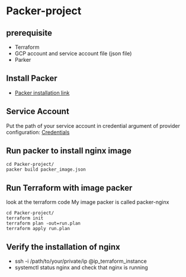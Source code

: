 # Packer-project

## prerequisite

* Terraform
* GCP account and service account file (json file)
* Parker

## Install Packer
* [Packer installation link](https://www.packer.io/downloads)

## Service Account
Put the path of your service account in credential argument of provider configuration:  [Credentials](https://github.com/franck-art/Packer-project/blob/master/provider.tf)

## Run packer to install nginx image

```
cd Packer-project/
packer build packer_image.json
```
## Run Terraform with image packer
look at the terraform code
My image packer is called packer-nginx

```
cd Packer-project/
terraform init
terraform plan -out=run.plan
terraform apply run.plan
```

## Verify the installation of nginx
* ssh -i /path/to/your/private/ip  @ip_terraform_instance
* systemctl status nginx
and check that nginx is running

